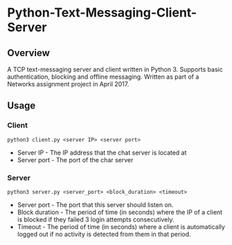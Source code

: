 # Python-Text-Messaging-Client-Server
## Overview
A TCP text-messaging server and client written in Python 3. Supports basic authentication, blocking and offline messaging. Written as part of a Networks assignment project in April 2017.

## Usage
### Client
`python3 client.py <server IP> <server port>`
* Server IP - The IP address that the chat server is located at
* Server port - The port of the char server
### Server
`python3 server.py <server_port> <block_duration> <timeout>`
 * Server port - The port that this server should listen on.
 * Block duration - The period of time (in seconds) where the IP of a client is blocked if they failed 3 login attempts consecutively.
 * Timeout - The period of time (in seconds) where a client is automatically logged out if no activity is detected from them in that period.


